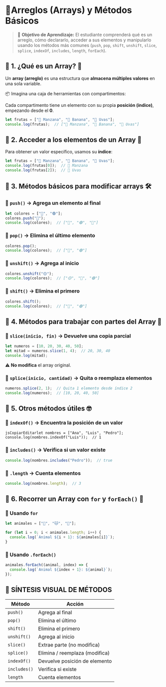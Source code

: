 # 📘**Arreglos (Arrays) y Métodos Básicos**



> 🧠 **Objetivo de Aprendizaje:**
>  El estudiante comprenderá qué es un arreglo, cómo declararlo, acceder a sus elementos y manipularlo usando los métodos más comunes (`push`, `pop`, `shift`, `unshift`, `slice`, `splice`, `indexOf`, `includes`, `length`, `forEach`).

## 🧩 1. ¿Qué es un Array? 🔢

Un **array (arreglo)** es una estructura que **almacena múltiples valores** en una sola variable.

📦 Imagina una caja de herramientas con compartimentos:

 Cada compartimento tiene un elemento con su propia **posición (índice)**, empezando desde el **0**.

```javascript
let frutas = ["🍎 Manzana", "🍌 Banana", "🍇 Uvas"];
console.log(frutas);  // ["🍎 Manzana", "🍌 Banana", "🍇 Uvas"]
```

## 🧩 2. Acceder a los elementos de un Array 🎯

Para obtener un valor específico, usamos su **índice**:

```javascript
let frutas = ["🍎 Manzana", "🍌 Banana", "🍇 Uvas"];
console.log(frutas[0]);  // 🍎 Manzana
console.log(frutas[2]);  // 🍇 Uvas
```

## 🧩 3. Métodos básicos para **modificar** arrays 🛠️

### 📌 `push()` → Agrega un elemento al final

```javascript
let colores = ["🔴", "🟢"];
colores.push("🔵");
console.log(colores);  // ["🔴", "🟢", "🔵"]
```

### 📌 `pop()` → Elimina el último elemento

```javascript
colores.pop();
console.log(colores);  // ["🔴", "🟢"]
```

### 📌 `unshift()` → Agrega al inicio

```javascript
colores.unshift("🟡");
console.log(colores);  // ["🟡", "🔴", "🟢"]
```

### 📌 `shift()` → Elimina el primero

```javascript
colores.shift();
console.log(colores);  // ["🔴", "🟢"]
```

## 🧩 4. Métodos para trabajar con partes del Array 🧩

### 📌 `slice(inicio, fin)` → Devuelve una **copia parcial**

```javascript
let numeros = [10, 20, 30, 40, 50];
let mitad = numeros.slice(1, 4);  // 20, 30, 40
console.log(mitad);
```

⚠️ **No modifica** el array original.

### 📌 `splice(inicio, cantidad)` → **Quita o reemplaza** elementos

```javascript
numeros.splice(2, 1);  // Quita 1 elemento desde índice 2
console.log(numeros);  // [10, 20, 40, 50]
```

## 🧩 5. Otros métodos útiles 🤓

### 📌 `indexOf()` → Encuentra la posición de un valor

```
jsCopiarEditarlet nombres = ["Ana", "Luis", "Pedro"];
console.log(nombres.indexOf("Luis"));  // 1
```

### 📌 `includes()` → Verifica si un valor existe

```javascript
console.log(nombres.includes("Pedro"));  // true
```

### 📌 `.length` → Cuenta elementos

```javascript
console.log(nombres.length);  // 3
```

## 🧩 6. Recorrer un Array con `for` y `forEach()` 🔁

### 🔁 Usando `for`

```javascript
let animales = ["🐶", "🐱", "🐰"];

for (let i = 0; i < animales.length; i++) {
  console.log(`Animal ${i + 1}: ${animales[i]}`);
}
```

### 🔁 Usando `.forEach()`

```javascript
animales.forEach((animal, index) => {
  console.log(`Animal ${index + 1}: ${animal}`);
});
```

## 🧠 SÍNTESIS VISUAL DE MÉTODOS

| Método       | Acción                         |
| ------------ | ------------------------------ |
| `push()`     | Agrega al final                |
| `pop()`      | Elimina el último              |
| `shift()`    | Elimina el primero             |
| `unshift()`  | Agrega al inicio               |
| `slice()`    | Extrae parte (no modifica)     |
| `splice()`   | Elimina / reemplaza (modifica) |
| `indexOf()`  | Devuelve posición de elemento  |
| `includes()` | Verifica si existe             |
| `length`     | Cuenta elementos               |


